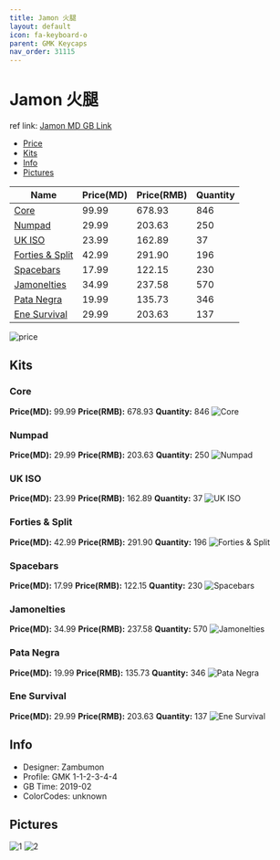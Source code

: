 ```yaml
---
title: Jamon 火腿
layout: default
icon: fa-keyboard-o
parent: GMK Keycaps
nav_order: 31115
---
```


# Jamon 火腿

ref link: [Jamon MD GB Link](https://www.massdrop.com/buy/massdrop-x-zambumon-gmk-jamon-custom-keycap-set)

* [Price](#price)
* [Kits](#kits)
* [Info](#info)
* [Pictures](#pictures)


| Name          | Price(MD)    |  Price(RMB) | Quantity |
| ------------- | ------------ |  ---------- | -------- |
|[Core](#core)|99.99|678.93|846|
|[Numpad](#numpad)|29.99|203.63|250|
|[UK ISO](#uk-iso)|23.99|162.89|37|
|[Forties & Split](#forties-&-split)|42.99|291.90|196|
|[Spacebars](#spacebars)|17.99|122.15|230|
|[Jamonelties](#jamonelties)|34.99|237.58|570|
|[Pata Negra](#pata-negra)|19.99|135.73|346|
|[Ene Survival](#ene-survival)|29.99|203.63|137|

<img src="{{ 'assets/images/gmk-keycaps/jamon/price.jpg' | relative_url }}" alt="price" class="image featured">


## Kits
### Core
**Price(MD):** 99.99    **Price(RMB):** 678.93    **Quantity:** 846
<img src="{{ 'assets/images/gmk-keycaps/jamon/kits_pics/core.jpg' | relative_url }}" alt="Core" class="image featured">

### Numpad
**Price(MD):** 29.99    **Price(RMB):** 203.63    **Quantity:** 250
<img src="{{ 'assets/images/gmk-keycaps/jamon/kits_pics/numpad.jpg' | relative_url }}" alt="Numpad" class="image featured">

### UK ISO
**Price(MD):** 23.99    **Price(RMB):** 162.89    **Quantity:** 37
<img src="{{ 'assets/images/gmk-keycaps/jamon/kits_pics/uk-iso.jpg' | relative_url }}" alt="UK ISO" class="image featured">

### Forties & Split
**Price(MD):** 42.99    **Price(RMB):** 291.90    **Quantity:** 196
<img src="{{ 'assets/images/gmk-keycaps/jamon/kits_pics/forties-split.png' | relative_url }}" alt="Forties & Split" class="image featured">

### Spacebars
**Price(MD):** 17.99    **Price(RMB):** 122.15    **Quantity:** 230
<img src="{{ 'assets/images/gmk-keycaps/jamon/kits_pics/spacebars.jpg' | relative_url }}" alt="Spacebars" class="image featured">

### Jamonelties
**Price(MD):** 34.99    **Price(RMB):** 237.58    **Quantity:** 570
<img src="{{ 'assets/images/gmk-keycaps/jamon/kits_pics/jamonelties.jpg' | relative_url }}" alt="Jamonelties" class="image featured">

### Pata Negra
**Price(MD):** 19.99    **Price(RMB):** 135.73    **Quantity:** 346
<img src="{{ 'assets/images/gmk-keycaps/jamon/kits_pics/pata-negra.jpg' | relative_url }}" alt="Pata Negra" class="image featured">

### Ene Survival
**Price(MD):** 29.99    **Price(RMB):** 203.63    **Quantity:** 137
<img src="{{ 'assets/images/gmk-keycaps/jamon/kits_pics/ene-survival.jpg' | relative_url }}" alt="Ene Survival" class="image featured">


## Info
* Designer: Zambumon
* Profile: GMK 1-1-2-3-4-4
* GB Time: 2019-02
* ColorCodes: unknown 


## Pictures
<img src="{{ 'assets/images/gmk-keycaps/jamon/rendering_pics/1.jpg' | relative_url }}" alt="1" class="image featured">
<img src="{{ 'assets/images/gmk-keycaps/jamon/rendering_pics/2.jpg' | relative_url }}" alt="2" class="image featured">
